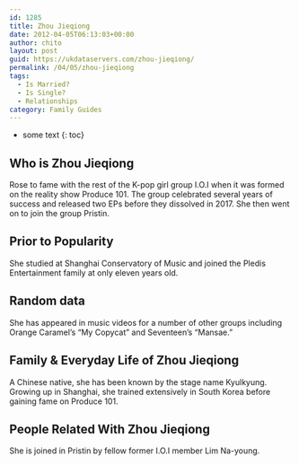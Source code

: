 ```yaml
---
id: 1285
title: Zhou Jieqiong
date: 2012-04-05T06:13:03+00:00
author: chito
layout: post
guid: https://ukdataservers.com/zhou-jieqiong/
permalink: /04/05/zhou-jieqiong
tags:
  - Is Married?
  - Is Single?
  - Relationships
category: Family Guides
---
```


* some text
{: toc}
          
          
## Who is  Zhou Jieqiong
                  
                  
                  
Rose to fame with the rest of the K-pop girl group I.O.I when it was formed on the reality show Produce 101. The group celebrated several years of success and released two EPs before they dissolved in 2017. She then went on to join the group Pristin.
                  
                
                
                
## Prior to Popularity 
                  
                  
                  
She studied at Shanghai Conservatory of Music and joined the Pledis Entertainment family at only eleven years old.
                  
                
                
                
## Random data 
                  
                  
                  
She has appeared in music videos for a number of other groups including Orange Caramel&#8217;s &#8220;My Copycat&#8221; and Seventeen&#8217;s &#8220;Mansae.&#8221;
                  
                
                
                
## Family & Everyday Life of Zhou Jieqiong
                  
                  
                  
A Chinese native, she has been known by the stage name Kyulkyung. Growing up in Shanghai, she trained extensively in South Korea before gaining fame on Produce 101.
                  
                
                
                
## People Related With  Zhou Jieqiong
                  
                  
                  
She is joined in Pristin by fellow former I.O.I member Lim Na-young.
                  
                
              
            
          
          
          
    
    
  
